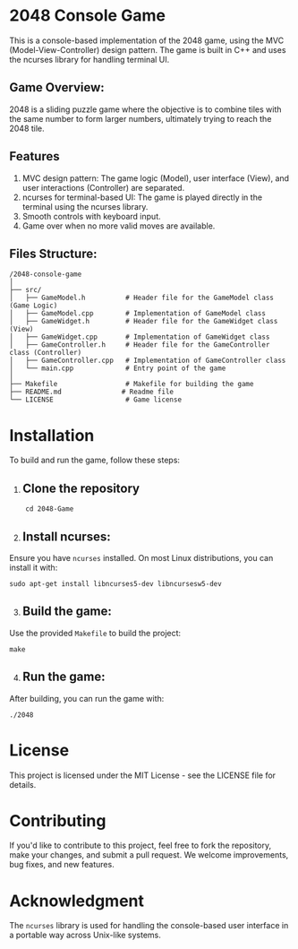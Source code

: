 # 2048 Console Game
This is a console-based implementation of the 2048 game, using the MVC (Model-View-Controller) design pattern. The game is built in C++ and uses the ncurses library for handling terminal UI.

## Game Overview:
2048 is a sliding puzzle game where the objective is to combine tiles with the same number to form larger numbers, ultimately trying to reach the 2048 tile.

## Features
1. MVC design pattern: The game logic (Model), user interface (View), and user interactions (Controller) are separated.
2. ncurses for terminal-based UI: The game is played directly in the terminal using the ncurses library.
3. Smooth controls with keyboard input.
4. Game over when no more valid moves are available.

## Files Structure:
```
/2048-console-game
│
├── src/
│   ├── GameModel.h          # Header file for the GameModel class (Game Logic)
│   ├── GameModel.cpp        # Implementation of GameModel class
│   ├── GameWidget.h         # Header file for the GameWidget class (View)
│   ├── GameWidget.cpp       # Implementation of GameWidget class
│   ├── GameController.h     # Header file for the GameController class (Controller)
│   ├── GameController.cpp   # Implementation of GameController class
│   └── main.cpp             # Entry point of the game
│
├── Makefile                 # Makefile for building the game
├── README.md               # Readme file
└── LICENSE                  # Game license
```

# Installation
To build and run the game, follow these steps:
1. ## Clone the repository
  ``` git clone https://github.com/yourusername/2048-console-game.git
      cd 2048-Game
  ```
2. ## Install ncurses:
Ensure you have `ncurses` installed. On most Linux distributions, you can install it with:
```
sudo apt-get install libncurses5-dev libncursesw5-dev
```
3. ## Build the game:
Use the provided `Makefile` to build the project:
```
make
```
4. ## Run the game:
After building, you can run the game with:
```
./2048
```

# License
This project is licensed under the MIT License - see the LICENSE file for details.

# Contributing
If you'd like to contribute to this project, feel free to fork the repository, make your changes, and submit a pull request. We welcome improvements, bug fixes, and new features.

# Acknowledgment
The `ncurses` library is used for handling the console-based user interface in a portable way across Unix-like systems.



